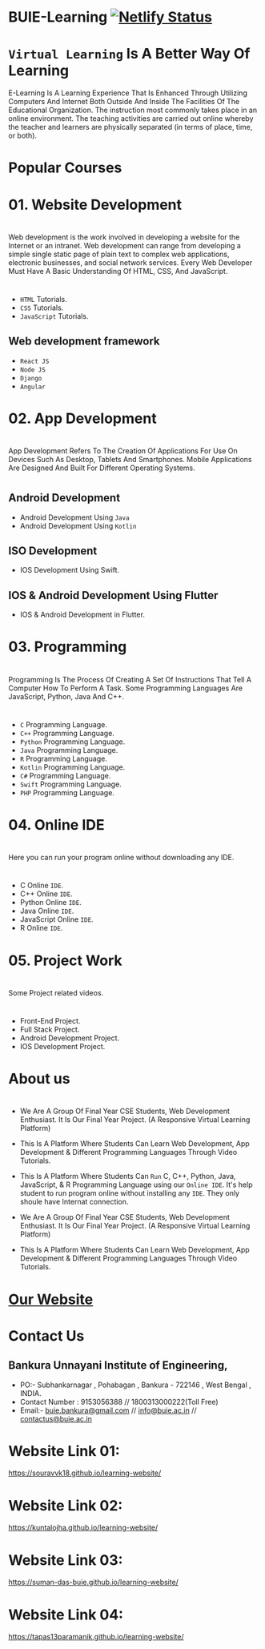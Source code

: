 # BUIE-Learning  [![Netlify Status](https://api.netlify.com/api/v1/badges/9dc4c89d-6e55-42b0-903e-e199e00cdf77/deploy-status)](https://app.netlify.com/sites/buie-learning/deploys)
#
# `Virtual Learning` Is A Better Way Of Learning
E-Learning Is A Learning Experience That Is Enhanced Through Utilizing Computers And
Internet Both Outside And Inside The Facilities Of The Educational Organization. The
instruction most commonly takes place in an online environment. The teaching activities
are carried out online whereby the teacher and learners are physically separated (in terms of place, time, or both).
#
# Popular Courses

# 01. Website Development
#
Web development is the work involved in developing a website for the Internet or
an intranet. Web development can range from developing a simple single static page of
plain text to complex web applications, electronic businesses, and social network services.
Every Web Developer Must Have A Basic Understanding Of HTML, CSS, And JavaScript.
#
- `HTML` Tutorials.
- `CSS` Tutorials.
- `JavaScript` Tutorials.
## Web development framework
- `React JS`
- `Node JS`
- `Django`
- `Angular`
#
# 02. App Development
#
App Development Refers To The Creation Of Applications For Use On Devices Such As Desktop, Tablets And Smartphones.
Mobile Applications Are Designed And Built For Different Operating Systems.
#
## Android Development
- Android Development Using `Java`
- Android Development Using `Kotlin`
## ISO Development
- IOS Development Using Swift.
## IOS & Android Development Using Flutter
- IOS & Android Development in Flutter.
#
# 03. Programming
#
Programming Is The Process Of Creating A Set Of Instructions That Tell A Computer How To Perform A Task.
Some Programming Languages Are JavaScript, Python, Java And C++.
#
- `C` Programming Language.
- `C++` Programming Language.
- `Python` Programming Language.
- `Java` Programming Language.
- `R` Programming Language.
- `Kotlin` Programming Language.
- `C#` Programming Language.
- `Swift` Programming Language.
- `PHP` Programming Language.
#
# 04. Online IDE
#
Here you can run your program online without downloading any IDE.
#
- C Online `IDE`.
- C++ Online `IDE`.
- Python Online `IDE`.
- Java Online `IDE`.
- JavaScript Online `IDE`.
- R Online `IDE`.
#
# 05. Project Work
#
Some Project related videos.
#
- Front-End Project.
- Full Stack Project.
- Android Development Project.
- IOS Development Project.
#
# About us
#
- We Are A Group Of Final Year CSE Students, Web Development Enthusiast. It Is Our Final Year Project. (A Responsive Virtual Learning Platform)

- This Is A Platform Where Students Can Learn Web Development, App Development & Different Programming Languages Through Video Tutorials.

- This Is A Platform Where Students Can `Run` C, C++, Python, Java, JavaScript, & R Programming Language using our `Online IDE`. It's help student to run program online without installing any `IDE`. They only shoule have Internat connection.

- We Are A Group Of Final Year CSE Students, Web Development Enthusiast. It Is Our Final Year Project. (A Responsive Virtual Learning Platform)

- This Is A Platform Where Students Can Learn Web Development, App Development & Different Programming Languages Through Video Tutorials.
#
# [Our Website](https://buie-learning.netlify.app/)
#
# Contact Us
## Bankura Unnayani Institute of Engineering,
- PO:- Subhankarnagar , Pohabagan , Bankura - 722146 , West Bengal , INDIA.
- Contact Number	:	9153056388  //  1800313000222(Toll Free)
- Email:- buie.bankura@gmail.com // info@buie.ac.in // contactus@buie.ac.in
#
# Website Link 01:
https://souravvk18.github.io/learning-website/
# Website Link 02:
https://kuntalojha.github.io/learning-website/
# Website Link 03:
https://suman-das-buie.github.io/learning-website/
# Website Link 04:
https://tapas13paramanik.github.io/learning-website/
#
